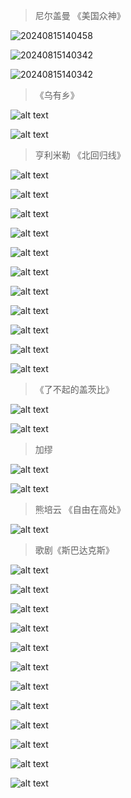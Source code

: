 > 尼尔盖曼 《美国众神》

![20240815140458](https://raw.githubusercontent.com/AnyaReese/PicGooo/main/images/20240815140458.png)

![20240815140342](https://raw.githubusercontent.com/AnyaReese/PicGooo/main/images/20240815140342.png)

![20240815140342](https://raw.githubusercontent.com/AnyaReese/PicGooo/main/images/20240815140612.png)

> 《乌有乡》

![alt text](image-15.png)

![alt text](image-16.png)

> 亨利米勒 《北回归线》

![alt text](image.png)

![alt text](image-1.png)

![alt text](image-2.png)

![alt text](image-5.png)

![alt text](image-6.png)

![alt text](image-7.png)

![alt text](image-8.png)

![alt text](image-25.png)

![alt text](image-26.png)

![alt text](image-27.png)

![alt text](image-28.png)

> 《了不起的盖茨比》

![alt text](image-10.png)

![alt text](image-12.png)

> 加缪

![alt text](image-3.png)

![alt text](image-4.png)

> 熊培云 《自由在高处》

![alt text](image-9.png)
> 歌剧《斯巴达克斯》


![alt text](image-11.png)

![alt text](image-14.png)

![alt text](image-17.png)

![alt text](image-18.png)

![alt text](image-19.png)

![alt text](image-20.png)

![alt text](image-21.png)

![alt text](image-22.png)

![alt text](image-23.png)

![alt text](image-24.png)

![alt text](image-29.png)

![alt text](image-30.png)
